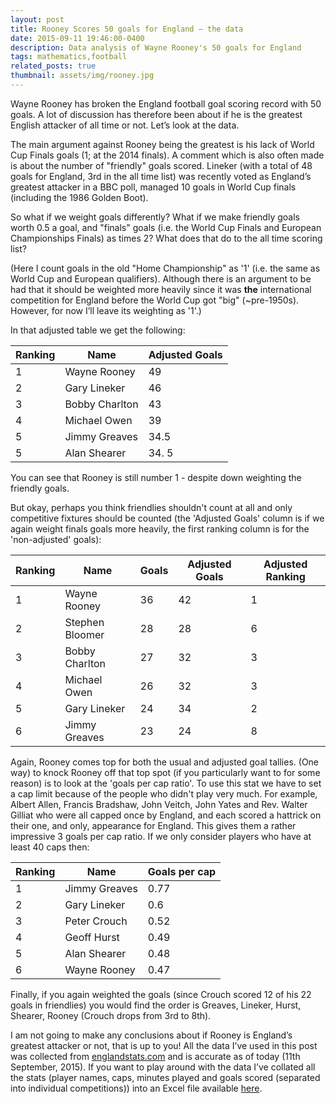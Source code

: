 ```yaml
---
layout: post
title: Rooney Scores 50 goals for England – the data
date: 2015-09-11 19:46:00-0400
description: Data analysis of Wayne Rooney's 50 goals for England
tags: mathematics,football
related_posts: true
thumbnail: assets/img/rooney.jpg
---
```


Wayne Rooney has broken the England football goal scoring record with 50 goals. A lot of discussion has therefore been about if he is the greatest English attacker of all time or not. Let’s look at the data.

The main argument against Rooney being the greatest is his lack of World Cup Finals goals (1; at the 2014 finals). A comment which is also often made is about the number of "friendly" goals scored. Lineker (with a total of 48 goals for England, 3rd in the all time list) was recently voted as England’s greatest attacker in a BBC poll, managed 10 goals in World Cup finals (including the 1986 Golden Boot).

So what if we weight goals differently? What if we make friendly goals worth 0.5 a goal, and "finals" goals (i.e. the World Cup Finals and European Championships Finals) as times 2? What does that do to the all time scoring list?

(Here I count goals in the old "Home Championship" as '1' (i.e. the same as World Cup and European qualifiers). Although there is an argument to be had that it should be weighted more heavily since it was **the** international competition for England before the World Cup got "big" (~pre-1950s). However, for now I’ll leave its weighting as '1'.)

In that adjusted table we get the following:

| Ranking | Name     | Adjusted Goals                             |
| ------- | ---------|--------------------------------------------|
| 1       | Wayne Rooney | 49 |
| 2 | Gary Lineker | 46 |
| 3 | Bobby Charlton | 43 |
| 4 | Michael Owen | 39 |
| 5 | Jimmy Greaves | 34.5 |
| 5 | Alan Shearer | 34. 5 |

You can see that Rooney is still number 1 - despite down weighting the friendly goals.

But okay, perhaps you think friendlies shouldn't count at all and only competitive fixtures should be counted (the 'Adjusted Goals' column is if we again weight finals goals more heavily, the first ranking column is for the 'non-adjusted' goals):

| Ranking | Name | Goals | Adjusted Goals | Adjusted Ranking |
| ------- | ---- | ----- | -------------- | ---------------- |
| 1 | Wayne Rooney | 36 | 42 | 1 |
| 2 | Stephen Bloomer | 28 | 28 | 6 |
| 3 | Bobby Charlton | 27 | 32 | 3 |
| 4 | Michael Owen | 26 | 32 | 3 |
| 5 | Gary Lineker | 24 | 34 | 2 |
| 6 | Jimmy Greaves | 23 | 24 | 8 |

Again, Rooney comes top for both the usual and adjusted goal tallies. (One way) to knock Rooney off that top spot (if you particularly want to for some reason) is to look at the 'goals per cap ratio'. To use this stat we have to set a cap limit because of the people who didn't play very much. For example, Albert Allen, Francis Bradshaw, John Veitch, John Yates and Rev. Walter Gilliat who were all capped once by England, and each scored a hattrick on their one, and only, appearance for England. This gives them a rather impressive 3 goals per cap ratio. If we only consider players who have at least 40 caps then:

| Ranking | Name | Goals per cap |
| ------- | ---- | ------------- |
| 1 | Jimmy Greaves | 0.77 |
| 2 | Gary Lineker | 0.6 |
| 3 | Peter Crouch | 0.52 |
| 4 | Geoff Hurst | 0.49 |
| 5 | Alan Shearer | 0.48 |
| 6 | Wayne Rooney | 0.47 |

Finally, if you again weighted the goals (since Crouch scored 12 of his 22 goals in friendlies) you would find the order is Greaves, Lineker, Hurst, Shearer, Rooney (Crouch drops from 3rd to 8th).

I am not going to make any conclusions about if Rooney is England’s greatest attacker or not, that is up to you! All the data I’ve used in this post was collected from [englandstats.com](https://www.englandstats.com/) and is accurate as of today (11th September, 2015). If you want to play around with the data I’ve collated all the stats (player names, caps, minutes played and goals scored (separated into individual competitions)) into an Excel file available [here](assets/files/england_goal_data.xlsx).

